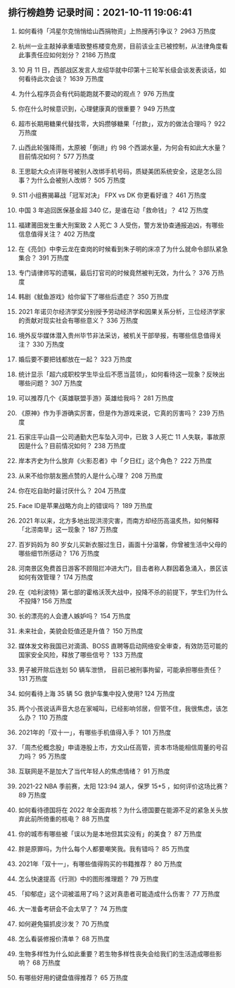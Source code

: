 
## 排行榜趋势 记录时间：2021-10-11 19:06:41
  
  1. 如何看待「鸿星尔克悄悄给山西捐物资」上热搜再引争议？ 2963 万热度
    
  2. 杭州一业主敲掉承重墙致整栋楼变危房，目前该业主已被控制，从法律角度看此事责任应如何划分？ 2186 万热度
    
  3. 10 月 11 日，西部战区发言人龙绍华就中印第十三轮军长级会谈发表谈话，如何看待此次会谈？ 1639 万热度
    
  4. 为什么程序员会有代码能跑就不要动的观点？ 976 万热度
    
  5. 你在什么时候意识到，心理健康真的很重要？ 949 万热度
    
  6. 超市长期用糖果代替找零，大妈攒够糖果「付款」，双方的做法合理吗？ 922 万热度
    
  7. 山西此轮强降雨，太原被「倒进」约 98 个西湖水量，为何会有如此大水量？目前情况如何？ 577 万热度
    
  8. 王思聪大众点评账号被别人改绑手机号码，质疑美团系统安全，这是怎么回事？为什么会被别人改绑？ 505 万热度
    
  9. S11 小组赛揭幕战「冠军对决」 FPX vs DK 你更看好谁？ 461 万热度
    
  10. 中国 3 年追回医保基金超 340 亿，是谁在动「救命钱」？ 412 万热度
    
  11. 福建莆田发生重大刑案致 2 人死亡 3 人受伤，警方发协查通报追凶，有哪些信息值得关注？ 402 万热度
    
  12. 在《亮剑》中李云龙在查岗的时候看到朱子明的床凉了为什么就命令部队紧急集合？ 391 万热度
    
  13. 专门请律师写的遗嘱，最后打官司的时候竟然被判无效，为什么？ 376 万热度
    
  14. 韩剧《鱿鱼游戏》给你留下了哪些后遗症？ 350 万热度
    
  15. 2021 年诺贝尔经济学奖分别授予劳动经济学和因果关系分析，三位经济学家的贡献对现实社会有哪些意义？ 336 万热度
    
  16. 境外反华媒体潜入贵州毕节非法采访，被机关干部举报，有哪些信息值得关注？ 330 万热度
    
  17. 婚后要不要把钱都放在一起？ 323 万热度
    
  18. 统计显示「超六成职校学生毕业后不愿当蓝领」，如何看待这一现象？反映出哪些问题？ 307 万热度
    
  19. 可以推荐几个《英雄联盟手游》英雄给我吗？ 281 万热度
    
  20. 《原神》作为手游确实厉害，但是作为游戏来说，它真的厉害吗？ 239 万热度
    
  21. 石家庄平山县一公司通勤大巴车坠入河中，已致 3 人死亡 11 人失联，事故原因是什么？目前情况如何？ 238 万热度
    
  22. 岸本齐史为什么放弃《火影忍者》中「夕日红」这个角色？ 222 万热度
    
  23. 从来不给你朋友圈点赞的人是什么心理？ 208 万热度
    
  24. 你在吃自助时最讨厌什么？ 204 万热度
    
  25. Face ID是苹果战略方向上的错误吗？ 189 万热度
    
  26. 2021 年以来，北方多地出现洪涝灾害，而南方却经历高温炙热，如何解释「北涝南旱」这一现象？ 187 万热度
    
  27. 百岁妈妈为 80 岁女儿买新衣服过生日，画面十分温馨，你曾被生活中父母的哪些细节所感动？ 176 万热度
    
  28. 河南景区免费首日游客不顾阻拦冲进大门，目击者称人群因着急涌入，景区该如何有效管理？ 174 万热度
    
  29. 在《哈利波特》第七部的霍格沃茨大战中，投降不杀的前提下，学生们为什么不投降? 156 万热度
    
  30. 长的漂亮的人会遭人嫉妒吗？ 154 万热度
    
  31. 未来社会，美貌会贬值还是升值？ 150 万热度
    
  32. 媒体发文称我国已对滴滴、BOSS 直聘等启动网络安全审查，有效防范可能的国家安全风险，释放了哪些信号？ 133 万热度
    
  33. 男子被开除后连划 50 辆车泄愤， 目前已被刑事拘留，可能承担哪些责任？ 131 万热度
    
  34. 如何看待上海 35 辆 5G 救护车集中投入使用? 124 万热度
    
  35. 两个小孩说话声音大总在家喊叫，已经影响邻居，但管不住，我很焦虑，该怎么办？ 110 万热度
    
  36. 2021年的「双十一」，有哪些手机值得入手？ 101 万热度
    
  37. 「周杰伦概念股」申请港股上市，方文山任高管，资本市场能相信周董的号召力吗？ 95 万热度
    
  38. 互联网是不是加大了当代年轻人的焦虑情绪？ 91 万热度
    
  39. 2021-22 NBA 季前赛，太阳 123:94 湖人，保罗 15+5 ，如何评价这场比赛？ 89 万热度
    
  40. 如何看待德国将在 2022 年全面弃核？为什么德国要在能源不足的紧急关头放弃此前所倚重的核电？ 88 万热度
    
  41. 你的城市有哪些被「误以为是本地但其实没有」的美食？ 87 万热度
    
  42. 胖是原罪吗，为什么每个人都要嘲笑我。我有错吗？ 85 万热度
    
  43. 2021年「双十一」，有哪些值得购买的书籍推荐？ 80 万热度
    
  44. 怎么快速提高《行测》中的图形推理题？ 79 万热度
    
  45. 「抑郁症」这个词被滥用了吗？这对真患者可能造成什么伤害？ 77 万热度
    
  46. 大一准备考研会不会太早了？ 74 万热度
    
  47. 如何避免猫抓皮沙发？ 70 万热度
    
  48. 怎么看装修报价清单？ 68 万热度
    
  49. 生物多样性为什么如此重要？若生物多样性丧失会给我们的生活造成哪些影响？ 68 万热度
    
  50. 有哪些好用的键盘值得推荐？ 65 万热度
    